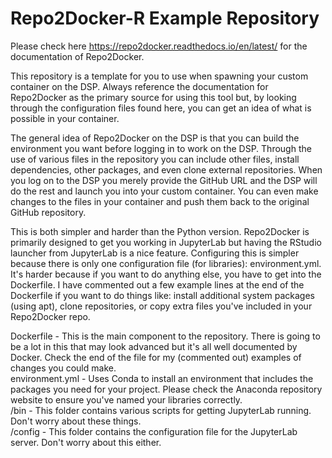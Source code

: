 # Repo2Docker-R Example Repository

Please check here https://repo2docker.readthedocs.io/en/latest/ for the documentation of Repo2Docker.

This repository is a template for you to use when spawning your custom container on the DSP. Always reference the documentation for Repo2Docker as the primary source for using this tool but, by looking through the configuration files found here, you can get an idea of what is possible in your container.

The general idea of Repo2Docker on the DSP is that you can build the environment you want before logging in to work on the DSP. Through the use of various files in the repository you can include other files, install dependencies, other packages, and even clone external repositories. When you log on to the DSP you merely provide the GitHub URL and the DSP will do the rest and launch you into your custom container. You can even make changes to the files in your container and push them back to the original GitHub repository.

This is both simpler and harder than the Python version. Repo2Docker is primarily designed to get you working in JupyterLab but having the RStudio launcher from JupyterLab is a nice feature. Configuring this is simpler because there is only one configuration file (for libraries): environment.yml. It's harder because if you want to do anything else, you have to get into the Dockerfile. I have commented out a few example lines at the end of the Dockerfile if you want to do things like: install additional system packages (using apt), clone repositories, or copy extra files you've included in your Repo2Docker repo.

Dockerfile - This is the main component to the repository. There is going to be a lot in this that may look advanced but it's all well documented by Docker. Check the end of the file for my (commented out) examples of changes you could make.  
environment.yml - Uses Conda to install an environment that includes the packages you need for your project. Please check the Anaconda repository website to ensure you've named your libraries correctly.   
/bin - This folder contains various scripts for getting JupyterLab running. Don't worry about these things.  
/config - This folder contains the configuration file for the JupyterLab server. Don't worry about this either.  
